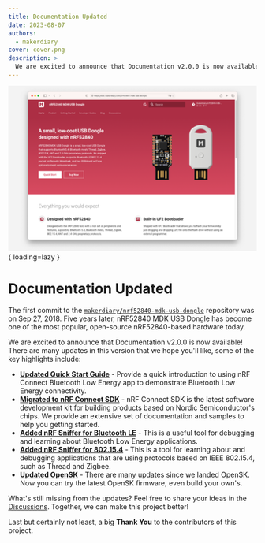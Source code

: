 ```yaml
---
title: Documentation Updated
date: 2023-08-07
authors:
  - makerdiary
cover: cover.png
description: >
  We are excited to announce that Documentation v2.0.0 is now available! There are many updates in this version that we hope you'll like, such as nRF Connect SDK support.
---
```


![](cover.png){ loading=lazy }

# Documentation Updated

The first commit to the [`makerdiary/nrf52840-mdk-usb-dongle`](https://github.com/makerdiary/nrf52840-mdk-usb-dongle) repository was on Sep 27, 2018. Five years later, nRF52840 MDK USB Dongle has become one of the most popular, open-source nRF52840-based hardware today.

We are excited to announce that Documentation v2.0.0 is now available! There are many updates in this version that we hope you'll like, some of the key highlights include:

- [__Updated Quick Start Guide__](../../../getting-started.md) - Provide a quick introduction to using nRF Connect Bluetooth Low Energy app to demonstrate Bluetooth Low Energy connectivity.
- [__Migrated to nRF Connect SDK__](../../../guides/ncs/index.md) - nRF Connect SDK is the latest software development kit for building products based on Nordic Semiconductor's chips. We provide an extensive set of documentation and samples to help you getting started.
- [__Added nRF Sniffer for Bluetooth LE__](../../../guides/ble-sniffer/index.md) - This is a useful tool for debugging and learning about Bluetooth Low Energy applications.
- [__Added nRF Sniffer for 802.15.4__](../../../guides/nrf802154-sniffer/index.md) - This is a tool for learning about and debugging applications that are using protocols based on IEEE 802.15.4, such as Thread and Zigbee.
- [__Updated OpenSK__](../../../guides/opensk/index.md) - There are many updates since we landed OpenSK. Now you can try the latest OpenSK firmware, even build your own's.

What's still missing from the updates? Feel free to share your ideas in the [Discussions](https://github.com/makerdiary/nrf52840-mdk-usb-dongle/discussions). Together, we can make this project better!

Last but certainly not least, a big __Thank You__ to the contributors of this project.